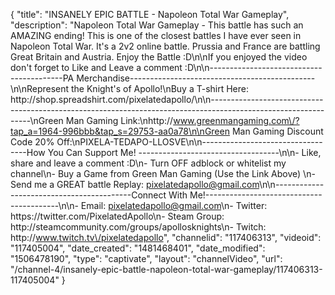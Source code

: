 {
    "title": "INSANELY EPIC BATTLE - Napoleon Total War Gameplay",
    "description": "Napoleon Total War Gameplay - This battle has such an AMAZING ending!  This is one of the closest battles I have ever seen in Napoleon Total War. It's a 2v2 online battle.  Prussia and France are battling Great Britain and Austria.  Enjoy the Battle :D\n\nIf you enjoyed the video don't forget to Like and Leave a comment :D\n\n-----------------------------------------PA Merchandise----------------------------------------------\n\nRepresent the Knight's of Apollo!\nBuy a T-shirt Here: http:\/\/shop.spreadshirt.com\/pixelatedapollo\/\n\n---------------------------------------------------------------------------------------------------------------\nGreen Man Gaming Link:\nhttp:\/\/www.greenmangaming.com\/?tap_a=1964-996bbb&tap_s=29753-aa0a78\n\nGreen Man Gaming Discount Code 20% Off:\nPIXELA-TEDAPO-LLOSVE\n\n----------------------------------How You Can Support Me! -----------------------------------\n\n- Like, share and leave a comment :D\n- Turn OFF adblock or whitelist my channel\n- Buy a Game from Green Man Gaming (Use the Link Above) \n- Send me a GREAT battle Replay: pixelatedapollo@gmail.com\n\n------------------------------------------Connect With Me!-----------------------------------------\n\n- Email: pixelatedapollo@gmail.com\n- Twitter: https:\/\/twitter.com\/PixelatedApollo\n- Steam Group:  http:\/\/steamcommunity.com\/groups\/apollosknights\n- Twitch: http:\/\/www.twitch.tv\/pixelatedapollo",
    "channelid": "117406313",
    "videoid": "117405004",
    "date_created": "1481468401",
    "date_modified": "1506478190",
    "type": "captivate",
    "layout": "channelVideo",
    "url": "\/channel-4\/insanely-epic-battle-napoleon-total-war-gameplay\/117406313-117405004"
}